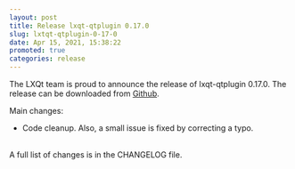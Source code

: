 ```yaml
---
layout: post
title: Release lxqt-qtplugin 0.17.0
slug: lxtqt-qtplugin-0-17-0
date: Apr 15, 2021, 15:38:22
promoted: true
categories: release
---
```

The LXQt team is proud to announce the release of lxqt-qtplugin 0.17.0.
The release can be downloaded from [Github](https://github.com/lxqt/lxqt-qtplugin/releases).

Main changes:

 * Code cleanup. Also, a small issue is fixed by correcting a typo.

<br/>
A full list of changes is in the CHANGELOG file.
<br/>
